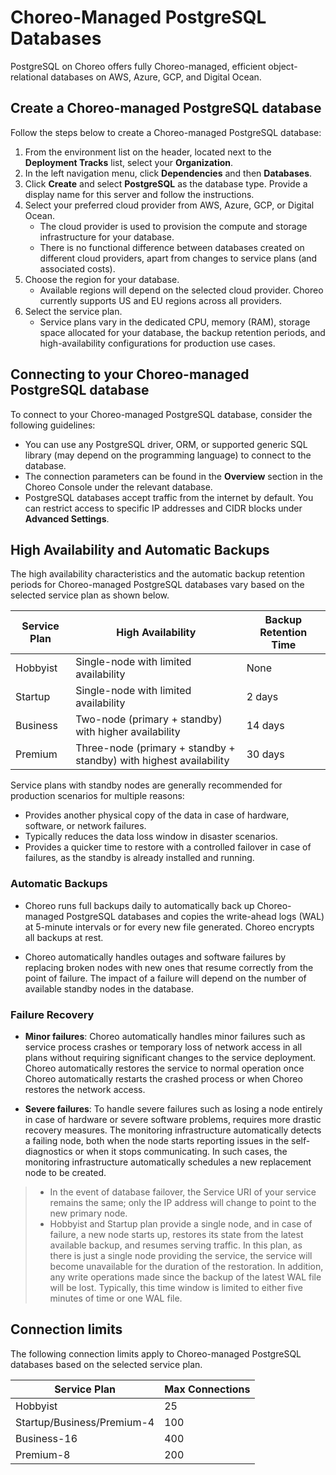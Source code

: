 # Choreo-Managed PostgreSQL Databases

PostgreSQL on Choreo offers fully Choreo-managed, efficient object-relational databases on AWS, Azure, GCP, and Digital Ocean.

## Create a Choreo-managed PostgreSQL database

Follow the steps below to create a Choreo-managed PostgreSQL database: 

1. From the environment list on the header, located next to the **Deployment Tracks** list, select your **Organization**.
2. In the left navigation menu, click **Dependencies** and then **Databases**.
3. Click **Create** and select **PostgreSQL** as the database type. Provide a display name for this server and follow the instructions.
4. Select your preferred cloud provider from AWS, Azure, GCP, or Digital Ocean.
    - The cloud provider is used to provision the compute and storage infrastructure for your database.
    - There is no functional difference between databases created on different cloud providers, apart from changes to service plans (and associated costs). 
5. Choose the region for your database.
   - Available regions will depend on the selected cloud provider. Choreo currently supports US and EU regions across all providers.
6. Select the service plan.
   - Service plans vary in the dedicated CPU, memory (RAM), storage space allocated for your database, the backup retention periods, and high-availability configurations for production use cases.

## Connecting to your Choreo-managed PostgreSQL database

To connect to your Choreo-managed PostgreSQL database, consider the following guidelines:

- You can use any PostgreSQL driver, ORM, or supported generic SQL library (may depend on the programming language) to connect to the database.
- The connection parameters can be found in the **Overview** section in the Choreo Console under the relevant database.
- PostgreSQL databases accept traffic from the internet by default. You can restrict access to specific IP addresses and CIDR blocks under **Advanced Settings**.


## High Availability and Automatic Backups

The high availability characteristics and the automatic backup retention periods for Choreo-managed PostgreSQL databases vary based on the selected service plan as shown below.

| Service Plan | High Availability                                                  | Backup Retention Time |
|--------------|--------------------------------------------------------------------|-----------------------|
| Hobbyist     | Single-node with limited availability                              | None                  |
| Startup      | Single-node with limited availability                              | 2 days                |
| Business     | Two-node (primary + standby) with higher availability              | 14 days               |
| Premium      | Three-node (primary + standby + standby) with highest availability | 30 days               |

Service plans with standby nodes are generally recommended for production scenarios for multiple reasons:
- Provides another physical copy of the data in case of hardware, software, or network failures.
- Typically reduces the data loss window in disaster scenarios.
- Provides a quicker time to restore with a controlled failover in case of failures, as the standby is already installed and running.

### Automatic Backups


- Choreo runs full backups daily to automatically back up Choreo-managed PostgreSQL databases and copies the write-ahead logs (WAL)  at 5-minute intervals or for every new file generated.
Choreo encrypts all backups at rest.

- Choreo automatically handles outages and software failures by replacing broken nodes with new ones that resume correctly from the point of failure. The impact of a failure will depend on the number of available standby nodes in the database.

### Failure Recovery

- **Minor failures**: Choreo automatically handles minor failures such as service process crashes or temporary loss of network access in all plans without requiring significant changes to the service deployment. Choreo automatically restores the service to normal operation once Choreo automatically restarts the crashed process or when Choreo restores the network access.

- **Severe failures**: To handle severe failures such as losing a node entirely in case of hardware or severe software problems, requires more drastic recovery measures. The monitoring infrastructure automatically detects a failing node, both when the node starts reporting issues in the self-diagnostics or when it stops communicating. In such cases, the monitoring infrastructure automatically schedules a new replacement node to be created.
> - In the event of database failover, the Service URI of your service remains the same; only the IP address will change to point to the new primary node.
> - Hobbyist and Startup plan provide a single node, and in case of failure, a new node starts up, restores its state from the latest available backup, and resumes serving traffic.
In this plan, as there is just a single node providing the service, the service will become unavailable for the duration of the restoration. In addition, any write operations made since the backup of the latest WAL file will be lost. Typically, this time window is limited to either five minutes of time or one WAL file.

## Connection limits

The following connection limits apply to Choreo-managed PostgreSQL databases based on the selected service plan.

| Service Plan               | Max Connections |
|----------------------------|-----------------|
| Hobbyist                   | 25              |
| Startup/Business/Premium-4 | 100             |
| Business-16                | 400             |
| Premium-8                  | 200             |
